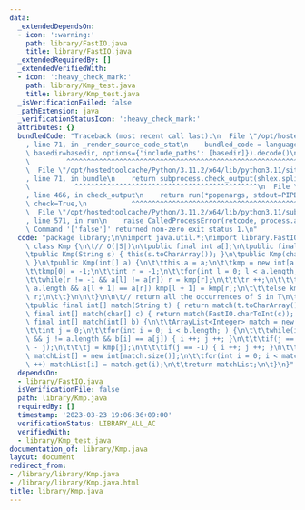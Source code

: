 ```yaml
---
data:
  _extendedDependsOn:
  - icon: ':warning:'
    path: library/FastIO.java
    title: library/FastIO.java
  _extendedRequiredBy: []
  _extendedVerifiedWith:
  - icon: ':heavy_check_mark:'
    path: library/Kmp_test.java
    title: library/Kmp_test.java
  _isVerificationFailed: false
  _pathExtension: java
  _verificationStatusIcon: ':heavy_check_mark:'
  attributes: {}
  bundledCode: "Traceback (most recent call last):\n  File \"/opt/hostedtoolcache/Python/3.11.2/x64/lib/python3.11/site-packages/onlinejudge_verify/documentation/build.py\"\
    , line 71, in _render_source_code_stat\n    bundled_code = language.bundle(stat.path,\
    \ basedir=basedir, options={'include_paths': [basedir]}).decode()\n          \
    \         ^^^^^^^^^^^^^^^^^^^^^^^^^^^^^^^^^^^^^^^^^^^^^^^^^^^^^^^^^^^^^^^^^^^^^^^^^^^^^^^^^\n\
    \  File \"/opt/hostedtoolcache/Python/3.11.2/x64/lib/python3.11/site-packages/onlinejudge_verify/languages/user_defined.py\"\
    , line 71, in bundle\n    return subprocess.check_output(shlex.split(command))\n\
    \           ^^^^^^^^^^^^^^^^^^^^^^^^^^^^^^^^^^^^^^^^^^^^^\n  File \"/opt/hostedtoolcache/Python/3.11.2/x64/lib/python3.11/subprocess.py\"\
    , line 466, in check_output\n    return run(*popenargs, stdout=PIPE, timeout=timeout,\
    \ check=True,\n           ^^^^^^^^^^^^^^^^^^^^^^^^^^^^^^^^^^^^^^^^^^^^^^^^^^^^^^^^^\n\
    \  File \"/opt/hostedtoolcache/Python/3.11.2/x64/lib/python3.11/subprocess.py\"\
    , line 571, in run\n    raise CalledProcessError(retcode, process.args,\nsubprocess.CalledProcessError:\
    \ Command '['false']' returned non-zero exit status 1.\n"
  code: "package library;\n\nimport java.util.*;\nimport library.FastIO;\n\nfinal\
    \ class Kmp {\n\t// O(|S|)\n\tpublic final int a[];\n\tpublic final int kmp[];\n\
    \tpublic Kmp(String s) { this(s.toCharArray()); }\n\tpublic Kmp(char[] c) { this(FastIO.charToInt(c));\
    \ }\n\tpublic Kmp(int[] a) {\n\t\tthis.a = a;\n\t\tkmp = new int[a.length + 1];\n\
    \t\tkmp[0] = -1;\n\t\tint r = -1;\n\t\tfor(int l = 0; l < a.length; l ++) {\n\t\
    \t\twhile(r != -1 && a[l] != a[r]) r = kmp[r];\n\t\t\tr ++;\n\t\t\tif(l + 1 <\
    \ a.length && a[l + 1] == a[r]) kmp[l + 1] = kmp[r];\n\t\t\telse kmp[l + 1] =\
    \ r;\n\t\t}\n\n\t}\n\n\t// return all the occurrences of S in T\n\t// O(|S|+|T|)\n\
    \tpublic final int[] match(String t) { return match(t.toCharArray()); }\n\tpublic\
    \ final int[] match(char[] c) { return match(FastIO.charToInt(c)); }\n\tpublic\
    \ final int[] match(int[] b) {\n\t\tArrayList<Integer> match = new ArrayList<Integer>();\n\
    \t\tint j = 0;\n\t\tfor(int i = 0; i < b.length; ) {\n\t\t\twhile(i != b.length\
    \ && j != a.length && b[i] == a[j]) { i ++; j ++; }\n\t\t\tif(j == a.length) match.add(i\
    \ - j);\n\t\t\tj = kmp[j];\n\t\t\tif(j == -1) { i ++; j ++; }\n\t\t}\n\t\tint\
    \ matchList[] = new int[match.size()];\n\t\tfor(int i = 0; i < match.size(); i\
    \ ++) matchList[i] = match.get(i);\n\t\treturn matchList;\n\t}\n}"
  dependsOn:
  - library/FastIO.java
  isVerificationFile: false
  path: library/Kmp.java
  requiredBy: []
  timestamp: '2023-03-23 19:06:36+09:00'
  verificationStatus: LIBRARY_ALL_AC
  verifiedWith:
  - library/Kmp_test.java
documentation_of: library/Kmp.java
layout: document
redirect_from:
- /library/library/Kmp.java
- /library/library/Kmp.java.html
title: library/Kmp.java
---
```

